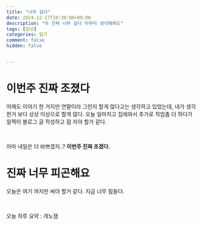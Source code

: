 ```yaml
---
title: "너무 길다"
date: 2024-12-17T20:30:00+09:00
description: "아 진짜 너무 길다 아무리 생각해봐도"
tags: [일상]
categories: 일기
comment: false
hidden: false


---
```


# 이번주 진짜 조졌다

어제도 이야기 한 거지만 연말이라 그런지 할게 많다고는 생각하고 있었는데, 내가 생각한거 보다 상상 이상으로 할게 많다. 오늘 일마치고 집에와서 추가로 작업좀 더 하다가 일찍이 블로그 글 작성하고 잠 자야 할거 같다.

&nbsp;

아마 내일은 더 바쁘겠지..? **이번주 진짜 조졌다.**

# 진짜 너무 피곤해요
오늘은 여기 까지만 써야 할거 같다. 지금 너무 힘들다. 

&nbsp;

오늘 하루 요약 : 개노잼